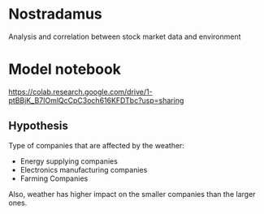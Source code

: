# Nostradamus
Analysis and correlation between stock market data and environment

# Model notebook
https://colab.research.google.com/drive/1-ptBBjK_B7IOmlQcCpC3och616KFDTbc?usp=sharing

## Hypothesis
Type of companies that are affected by the weather:
- Energy supplying companies
- Electronics manufacturing companies
- Farming Companies

Also, weather has higher impact on the smaller companies than the larger ones.
